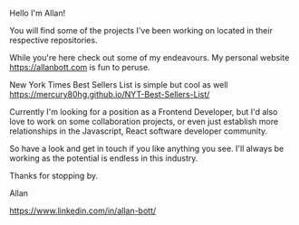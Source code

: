 Hello I'm Allan!

You will find some of the projects I've been working on located in their respective repositories.  

While you're here check out some of my endeavours.  My personal website https://allanbott.com is fun to peruse.

New York Times Best Sellers List is simple but cool as well https://mercury80hg.github.io/NYT-Best-Sellers-List/

Currently I'm looking for a position as a Frontend Developer, but I'd also love to work on some collaboration projects, or even just establish more relationships in the Javascript, React software developer community.

So have a look and get in touch if you like anything you see.  I'll always be working as the potential is endless in this industry.  

Thanks for stopping by.

Allan

https://www.linkedin.com/in/allan-bott/
